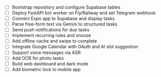 - [ ] Bootstrap repository and configure Supabase tables
- [ ] Deploy FastAPI bot worker on Fly/Railway and set Telegram webhook
- [ ] Connect Expo app to Supabase and display tasks
- [ ] Parse free-form text via Gemini to structured tasks
- [ ] Send push notifications for due tasks
- [ ] Implement recurring rules and snooze
- [ ] Add offline cache and swipe to complete
- [ ] Integrate Google Calendar with OAuth and AI slot suggestion
- [ ] Support voice messages via ASR
- [ ] Add OCR for photo tasks
- [ ] Build web dashboard and dark mode
- [ ] Add biometric lock to mobile app
